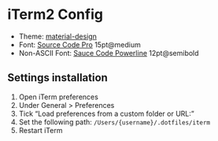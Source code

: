 # iTerm2 Config

- Theme: [material-design](https://github.com/MartinSeeler/iterm2-material-design)
- Font: [Source Code Pro](http://adobe-fonts.github.io/source-code-pro/) 15pt@medium
- Non-ASCII Font: [Sauce Code Powerline](https://github.com/powerline/fonts/tree/master/SourceCodePro) 12pt@semibold

## Settings installation

1. Open iTerm preferences
2. Under General > Preferences
3. Tick <q>Load preferences from a custom folder or URL:</q>
4. Set the following path: `/Users/{username}/.dotfiles/iterm`
5. Restart iTerm